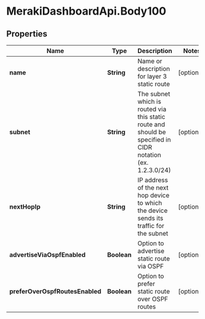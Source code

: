 # MerakiDashboardApi.Body100

## Properties
Name | Type | Description | Notes
------------ | ------------- | ------------- | -------------
**name** | **String** | Name or description for layer 3 static route | [optional] 
**subnet** | **String** | The subnet which is routed via this static route and should be specified in CIDR notation (ex. 1.2.3.0/24) | [optional] 
**nextHopIp** | **String** | IP address of the next hop device to which the device sends its traffic for the subnet | [optional] 
**advertiseViaOspfEnabled** | **Boolean** | Option to advertise static route via OSPF | [optional] 
**preferOverOspfRoutesEnabled** | **Boolean** | Option to prefer static route over OSPF routes | [optional] 
